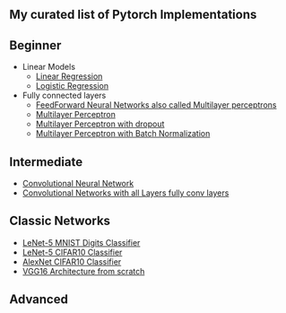 ## My curated list of Pytorch Implementations

## Beginner

- Linear Models
  - [Linear Regression](https://github.com/Harphies/deeplearning-models/tree/master/pytorch/basic-ml/LinearRegression)
  - [Logistic Regression](https://github.com/Harphies/deeplearning-models/tree/master/pytorch/basic-ml/LogisticRegression)
- Fully connected layers
  - [FeedForward Neural Networks also called Multilayer perceptrons](https://github.com/Harphies/deeplearning-models/tree/master/pytorch/basic-ml/Feedforward%20Neural%20Networks)
  - [Multilayer Perceptron](https://github.com/Harphies/deeplearning-models/tree/master/pytorch/basic-ml/Multilayer%20perceptron)
  - [Multilayer Perceptron with dropout](https://github.com/Harphies/deeplearning-models/tree/master/pytorch/basic-ml/MultiLayer%20Perceptron%20with%20dropout)
  - [Multilayer Perceptron with Batch Normalization](https://github.com/Harphies/deeplearning-models/tree/master/pytorch/basic-ml/MultiLayer%20Perceptron%20with%20BatchNormalization)

## Intermediate

- [Convolutional Neural Network](https://github.com/Harphies/deeplearning-models/tree/master/pytorch/cnn/ConvandPoolLayers)
- [Convolutional Networks with all Layers fully conv layers](https://github.com/Harphies/deeplearning-models/tree/master/pytorch/cnn/AllConvLayers)

## Classic Networks

- [LeNet-5 MNIST Digits Classifier](https://github.com/Harphies/deeplearning-models/tree/master/pytorch/cnn/LeNet-5%20MNIST)
- [LeNet-5 CIFAR10 Classifier](https://github.com/Harphies/deeplearning-models/tree/master/pytorch/cnn/LeNet-5%20Cifar10)
- [AlexNet CIFAR10 Classifier](https://github.com/Harphies/deeplearning-models/tree/master/pytorch/cnn/AlexNet%20Cifar10)
- [VGG16 Architecture from scratch](https://github.com/Harphies/deeplearning-models/tree/master/pytorch/cnn/VGG)

## Advanced
